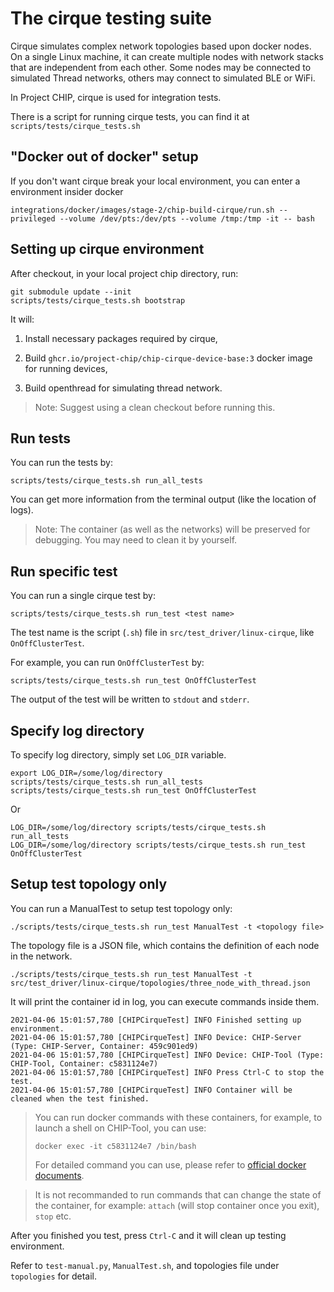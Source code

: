 # The cirque testing suite

Cirque simulates complex network topologies based upon docker nodes. On a single
Linux machine, it can create multiple nodes with network stacks that are
independent from each other. Some nodes may be connected to simulated Thread
networks, others may connect to simulated BLE or WiFi.

In Project CHIP, cirque is used for integration tests.

There is a script for running cirque tests, you can find it at
`scripts/tests/cirque_tests.sh`

## "Docker out of docker" setup

If you don't want cirque break your local environment, you can enter a
environment insider docker

```
integrations/docker/images/stage-2/chip-build-cirque/run.sh --privileged --volume /dev/pts:/dev/pts --volume /tmp:/tmp -it -- bash
```

## Setting up cirque environment

After checkout, in your local project chip directory, run:

```
git submodule update --init
scripts/tests/cirque_tests.sh bootstrap
```

It will:

1. Install necessary packages required by cirque,

2. Build `ghcr.io/project-chip/chip-cirque-device-base:3` docker image for
   running devices,

3. Build openthread for simulating thread network.

> Note: Suggest using a clean checkout before running this.

## Run tests

You can run the tests by:

```
scripts/tests/cirque_tests.sh run_all_tests
```

You can get more information from the terminal output (like the location of
logs).

> Note: The container (as well as the networks) will be preserved for debugging.
> You may need to clean it by yourself.

## Run specific test

You can run a single cirque test by:

```
scripts/tests/cirque_tests.sh run_test <test name>
```

The test name is the script (`.sh`) file in `src/test_driver/linux-cirque`, like
`OnOffClusterTest`.

For example, you can run `OnOffClusterTest` by:

```
scripts/tests/cirque_tests.sh run_test OnOffClusterTest
```

The output of the test will be written to `stdout` and `stderr`.

## Specify log directory

To specify log directory, simply set `LOG_DIR` variable.

```
export LOG_DIR=/some/log/directory
scripts/tests/cirque_tests.sh run_all_tests
scripts/tests/cirque_tests.sh run_test OnOffClusterTest
```

Or

```
LOG_DIR=/some/log/directory scripts/tests/cirque_tests.sh run_all_tests
LOG_DIR=/some/log/directory scripts/tests/cirque_tests.sh run_test OnOffClusterTest
```

## Setup test topology only

You can run a ManualTest to setup test topology only:

```
./scripts/tests/cirque_tests.sh run_test ManualTest -t <topology file>
```

The topology file is a JSON file, which contains the definition of each node in
the network.

```
./scripts/tests/cirque_tests.sh run_test ManualTest -t src/test_driver/linux-cirque/topologies/three_node_with_thread.json
```

It will print the container id in log, you can execute commands inside them.

```
2021-04-06 15:01:57,780 [CHIPCirqueTest] INFO Finished setting up environment.
2021-04-06 15:01:57,780 [CHIPCirqueTest] INFO Device: CHIP-Server (Type: CHIP-Server, Container: 459c901ed9)
2021-04-06 15:01:57,780 [CHIPCirqueTest] INFO Device: CHIP-Tool (Type: CHIP-Tool, Container: c5831124e7)
2021-04-06 15:01:57,780 [CHIPCirqueTest] INFO Press Ctrl-C to stop the test.
2021-04-06 15:01:57,780 [CHIPCirqueTest] INFO Container will be cleaned when the test finished.
```

> You can run docker commands with these containers, for example, to launch a
> shell on CHIP-Tool, you can use:
>
> ```
> docker exec -it c5831124e7 /bin/bash
> ```
>
> For detailed command you can use, please refer to
> [official docker documents](https://docs.docker.com/engine/reference/commandline/cli/).

> It is not recommanded to run commands that can change the state of the
> container, for example: `attach` (will stop container once you exit), `stop`
> etc.

After you finished you test, press `Ctrl-C` and it will clean up testing
environment.

Refer to `test-manual.py`, `ManualTest.sh`, and topologies file under
`topologies` for detail.
